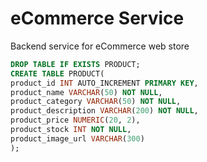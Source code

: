 # eCommerce Service
 Backend service for eCommerce web store

```sql
DROP TABLE IF EXISTS PRODUCT;
CREATE TABLE PRODUCT(
product_id INT AUTO_INCREMENT PRIMARY KEY,
product_name VARCHAR(50) NOT NULL,
product_category VARCHAR(50) NOT NULL,
product_description VARCHAR(200) NOT NULL,
product_price NUMERIC(20, 2),
product_stock INT NOT NULL,
product_image_url VARCHAR(300)
);
```